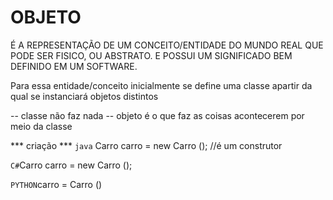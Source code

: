 # OBJETO 
É A REPRESENTAÇÃO DE UM CONCEITO/ENTIDADE DO MUNDO REAL QUE PODE SER FISICO, OU ABSTRATO. E POSSUI UM SIGNIFICADO BEM DEFINIDO EM UM SOFTWARE.

Para essa entidade/conceito inicialmente se define uma classe apartir da qual se instanciará objetos distintos

-- classe não faz nada 
-- objeto é o que faz as coisas acontecerem por meio da classe

*** criação ***
`java` Carro carro = new Carro ();  //é um construtor

`C#`Carro carro = new Carro ();

`PYTHON`carro = Carro ()